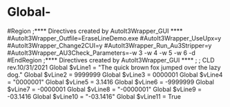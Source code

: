 # Global-
#Region ;**** Directives created by AutoIt3Wrapper_GUI **** #AutoIt3Wrapper_Outfile=EraseLineDemo.exe #AutoIt3Wrapper_UseUpx=y #AutoIt3Wrapper_Change2CUI=y #AutoIt3Wrapper_Run_Au3Stripper=y #AutoIt3Wrapper_AU3Check_Parameters=-w 3 -w 4 -w 5 -w 6 -d #EndRegion ;**** Directives created by AutoIt3Wrapper_GUI **** ; ; CLD rev.10/31/2021  Global $vLine1 = "The quick brown fox jumped over the lazy dog." Global $vLine2 = 9999999 Global $vLine3 = 0000001 Global $vLine4 = "0000001" Global $vLine5 = 3.1416 Global $vLine6 = -9999999 Global $vLine7 = -0000001 Global $vLine8 = "-0000001" Global $vLine9 = -03.1416 Global $vLine10 = "-03.1416" Global $vLine11 = True
